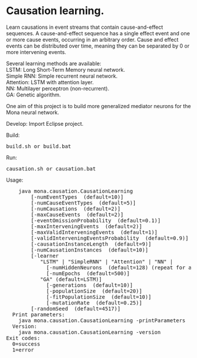 # Causation learning.

Learn causations in event streams that contain cause-and-effect sequences. A cause-and-effect
sequence has a single effect event and one or more cause events, occurring in an arbitrary order. 
Cause and effect events can be distributed over time, meaning they can 
be separated by 0 or more intervening events.

Several learning methods are available:<br>
LSTM: Long Short-Term Memory neural network.<br>
Simple RNN: Simple recurrent neural network.<br>
Attention: LSTM with attention layer.<br>
NN: Multilayer perceptron (non-recurrent).<br>
GA: Genetic algorithm.<br>

One aim of this project is to build more generalized mediator neurons for the Mona neural network.

Develop: Import Eclipse project.

Build:
<pre>
build.sh or build.bat
</pre>

Run:
<pre>
causation.sh or causation.bat
</pre>

Usage:
<pre>
    java mona.causation.CausationLearning
        [-numEventTypes <quantity> (default=10)]
        [-numCauseEventTypes <quantity> (default=5)]
        [-numCausations <quantity> (default=2)]
        [-maxCauseEvents <quantity> (default=2)]
        [-eventOmissionProbability <probability> (default=0.1)]
        [-maxInterveningEvents <quantity> (default=2)]
        [-maxValidInterveningEvents <quantity> (default=1)]
        [-validInterveningEventsProbability <probability> (default=0.9)]
        [-causationInstanceLength <length> (default=9)]
        [-numCausationInstances <quantity> (default=10)]
        [-learner
           "LSTM" | "SimpleRNN" | "Attention" | "NN" |
             [-numHiddenNeurons <quantity> (default=128) (repeat for additional layers)]
             [-numEpochs <quantity> (default=500)]
           "GA" (default=LSTM)]
             [-generations <quantity> (default=10)]
             [-populationSize <quantity> (default=20)]
             [-fitPopulationSize <quantity> (default=10)]
             [-mutationRate <probability> (default=0.25)]
        [-randomSeed <random number seed> (default=4517)]
  Print parameters:
    java mona.causation.CausationLearning -printParameters
  Version:
    java mona.causation.CausationLearning -version
Exit codes:
  0=success
  1=error
</pre>
